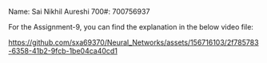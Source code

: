 Name: Sai Nikhil Aureshi
700#: 700756937

For the Assignment-9, you can find the explanation in the below video file:


https://github.com/sxa69370/Neural_Networks/assets/156716103/2f785783-6358-41b2-9fcb-1be04ca40cd1

